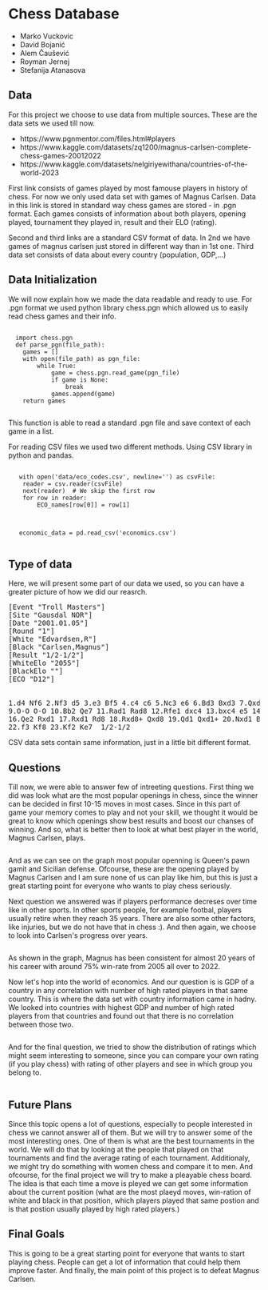 <h1>Chess Database</h1>
<ul>
  <li>Marko Vuckovic</li>
  <li>David Bojanić</li>
  <li>Alem Čaušević</li>
  <li>Royman Jernej</li>
  <li>Stefanija Atanasova</li>
</ul>

<h2>Data</h2>
<p>For this project we choose to use data from multiple sources. These are the data sets we used till now.</p>
<ul>
  <li>https://www.pgnmentor.com/files.html#players</li>
  <li>https://www.kaggle.com/datasets/zq1200/magnus-carlsen-complete-chess-games-20012022</li>
  <li>https://www.kaggle.com/datasets/nelgiriyewithana/countries-of-the-world-2023</li>
</ul> 
<p>First link consists of games played by most famouse players in history of chess. For now we only used data set with games of Magnus Carlsen.
Data in this link is stored in standard way chess games are stored - in .pgn format. Each games consists of information about both players, opening played,
tournament they played in, result and their ELO (rating).</p>
<p>Second and third links are a standard CSV format of data. In 2nd we have games of magnus carlsen just stored in different way than in 1st one.
Third data set consists of data about every country (population, GDP,...)</p>
<h2>Data Initialization</h2>
<p>We will now explain how we made the data readable and ready to use. For .pgn format we used python library
chess.pgn which allowed us to easily read chess games and their info. </p>
 <pre><code>
  import chess.pgn
  def parse_pgn(file_path):
    games = []
    with open(file_path) as pgn_file:
        while True:
            game = chess.pgn.read_game(pgn_file)
            if game is None:
                break
            games.append(game)
    return games
 </code></pre>
 <p>This function is able to read a standard .pgn file and save context of each game in a list.</p>
 <p>For reading CSV files we used two different methods. Using CSV library in python and pandas.</p>
 <pre><code>
   with open('data/eco_codes.csv', newline='') as csvFile:
    reader = csv.reader(csvFile)
    next(reader)  # We skip the first row
    for row in reader:
        ECO_names[row[0]] = row[1]
 </code></pre>
 <pre><code>
   economic_data = pd.read_csv('economics.csv')
 </code></pre>
 <h2>Type of data</h2>
 <p>Here, we will present some part of our data we used, so you can have a greater picture of how we did our reasrch.</p>
 <pre>[Event "Troll Masters"]
[Site "Gausdal NOR"]
[Date "2001.01.05"]
[Round "1"]
[White "Edvardsen,R"]
[Black "Carlsen,Magnus"]
[Result "1/2-1/2"]
[WhiteElo "2055"]
[BlackElo ""]
[ECO "D12"]
<br>
1.d4 Nf6 2.Nf3 d5 3.e3 Bf5 4.c4 c6 5.Nc3 e6 6.Bd3 Bxd3 7.Qxd3 Nbd7 8.b3 Bd6
9.O-O O-O 10.Bb2 Qe7 11.Rad1 Rad8 12.Rfe1 dxc4 13.bxc4 e5 14.dxe5 Nxe5 15.Nxe5 Bxe5
16.Qe2 Rxd1 17.Rxd1 Rd8 18.Rxd8+ Qxd8 19.Qd1 Qxd1+ 20.Nxd1 Bxb2 21.Nxb2 b5
22.f3 Kf8 23.Kf2 Ke7  1/2-1/2
</pre>
<p>CSV data sets contain same information, just in a little bit different format.</p>
<h2>Questions</h2>
<p>Till now, we were able to answer few of intreeting questions. First thing we did was look what are the most popular openings in chess, 
since the winner can be decided in first 10-15 moves in most cases. Since in this part of game your memory comes to play and 
not your skill, we thought it would be great to know which openings show best results and boost our chanses of winning.
And so, what is better then to look at what best player in the world, Magnus Carlsen, plays.</p>
<p><img src="https://github.com/PastMatter/PR24MVDBACSAJR/assets/73186445/89282555-c41d-4953-b08e-8bcfa4052995" alt=""></p>
<p>And as we can see on the graph most popular openning is Queen's pawn gamit and Sicilian defense. Ofcourse, these are the opening played 
by Magnus Carlsen and I am sure none of us can play like him, but this is just a great starting point for everyone who wants to play
chess seriously.</p>
<p>Next question we answered was if players performance decreses over time like in other sports. In other sports people, for example footbal,
players usually retire when they reach 35 years. There are also some other factors, like injuries, but we do not have that in chess :).
And then again, we choose to look into Carlsen's progress over years.</p>
<p><img src="https://github.com/PastMatter/PR24MVDBACSAJR/assets/73186445/5e3ed408-5dc4-4c04-8982-d3fb6ca04f27" alt=""></p>
<p>As shown in the graph, Magnus has been consistent for almost 20 years of his career with around 75% win-rate from 2005 all over to 2022.</p>
<p>Now let's hop into the world of economics. And our question is is GDP of a country in any correlation with number of high rated players in that same country.
This is where the data set with country information came in hadny. We looked into countries with highest GDP and number of high rated players from that countries and found out
that there is no correlation between those two.</p>
<p><img src="https://github.com/PastMatter/PR24MVDBACSAJR/assets/73186445/a3a15a0d-bb92-4119-b762-eb2cb4b665f3" alt=""></p>
<p>And for the final question, we tried to show the distribution of ratings which might seem interesting to someone, since you can compare your own rating (if you play chess)
with rating of other players and see in which group you belong to.</p>
<p><img src="https://github.com/PastMatter/PR24MVDBACSAJR/assets/73186445/2a89eb67-6e1c-4e5f-9b6b-99cbe8d8fd36" alt=""></p>
<h2>Future Plans</h2>
<p>Since this topic opens a lot of questions, especially to people interested in chess we cannot answer all of them. But we will try to answer some of the most interesting ones.
One of them is what are the best tournaments in the world. We will do that by looking at the people that played on that tournaments and find the average rating of each tournament.
Additionaly, we might try do something with women chess and compare it to men. And ofcourse, for the final project we will try to make a pleayable chess board. The idea is that each time 
a move is pleyed we can get some information about the current position (what are the most plaeyd moves, win-ration of white and black in that position, which players played that same postion
and is that postion usually played by high rated players.)</p>
<h2>Final Goals</h2>
<p>This is going to be a great starting point for everyone that wants to start playing chess. People can get a lot of information that could help them improve faster.
And finally, the main point of this project is to defeat Magnus Carlsen.</p>
 
  
